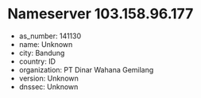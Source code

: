 # Nameserver 103.158.96.177

* as_number: 141130
* name: Unknown
* city: Bandung
* country: ID
* organization: PT Dinar Wahana Gemilang
* version: Unknown
* dnssec: Unknown
